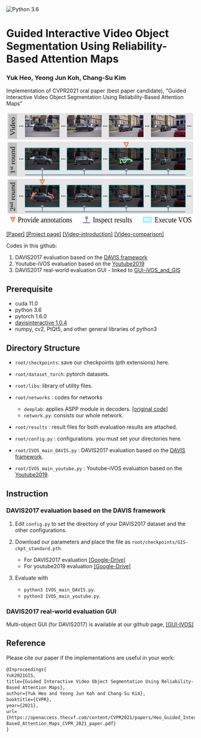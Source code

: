 ![Python 3.6](https://img.shields.io/badge/python-3.6-green.svg)
# Guided Interactive Video Object Segmentation Using Reliability-Based Attention Maps
### Yuk Heo, Yeong Jun Koh, Chang-Su Kim

Implementation of CVPR2021 oral paper (best paper candidate), "Guided Interactive Video Object Segmentation Using Reliability-Based Attention Maps"

<img src="etc/Intro.png" width="600" height="300"/>

[[Paper]](http://mcl.korea.ac.kr/~yyuk25/CVPR2021/2021_CVPR_YHEO.pdf)
[[Project page]](http://mcl.korea.ac.kr/yukheo_cvpr2021/)
[[Video-introduction]](https://www.youtube.com/watch?v=J_Gc0N3aXXo)
[[Video-comparison]](https://www.youtube.com/watch?v=-kcqDb96Y0Q)

Codes in this github:

1. DAVIS2017 evaluation based on the [DAVIS framework](https://interactive.davischallenge.org/)
2. Youtube-iVOS evaluation based on the [Youtube2019](https://youtube-vos.org/dataset/)
3. DAVIS2017 real-world evaluation GUI - linked to [GUI-iVOS_and_GIS](https://github.com/yuk6heo/GUI-iVOS_and_GIS)

## Prerequisite
- cuda 11.0
- python 3.6
- pytorch 1.6.0
- [davisinteractive 1.0.4](https://github.com/albertomontesg/davis-interactive)
- numpy, cv2, PtQt5, and other general libraries of python3

## Directory Structure
 * `root/checkpoints`: save our checkpoints (pth extensions) here.
 
 * `root/dataset_torch`: pytorch datasets.
 
 * `root/libs`: library of utility files.

 * `root/networks` : codes for networks
     - `deeplab`: applies ASPP module in decoders. [[original code]](https://github.com/jfzhang95/pytorch-deeplab-xception/tree/master/modeling)
     - `network.py`: consists our whole network.
 
 * `root/results` : result files for both evaluation results are attached.

 * `root/config.py`  : configurations. you must set your directories here.
 
 * `root/IVOS_main_DAVIS.py` : DAVIS2017 evaluation based on the [DAVIS framework](https://interactive.davischallenge.org/).
  
 * `root/IVOS_main_youtube.py` : Youtube-iVOS evaluation based on the [Youtube2019](https://youtube-vos.org/dataset/).

## Instruction

### DAVIS2017 evaluation based on the DAVIS framework

1. Edit `config.py` to set the directory of your DAVIS2017 dataset and the other configurations.
2. Download our parameters and place the file as `root/checkpoints/GIS-ckpt_standard.pth`.
    - For DAVIS2017 evaluation [[Google-Drive]](https://drive.google.com/file/d/1dkgXJJ2gPYDtPE9yTtlP4Th0iNX5ZG6a/view?usp=sharing)
    - For youtube2019 evaluation [[Google-Drive]](https://drive.google.com/file/d/1m52fHwoYt2zupSmqgvDYUTqB24ApX0my/view?usp=sharing)
 
3. Evaluate with
    - `python3 IVOS_main_DAVIS.py`.
    - `python3 IVOS_main_youtube.py`.

### DAVIS2017 real-world evaluation GUI

Multi-object GUI (for DAVIS2017) is available at our github page, [[GUI-IVOS]](https://github.com/yuk6heo/GUI-IVOS)

## Reference

Please cite our paper if the implementations are useful in your work:
```
@Inproceedings{
Yuk2021GIS,
title={Guided Interactive Video Object Segmentation Using Reliability-Based Attention Maps},
author={Yuk Heo and Yeong Jun Koh and Chang-Su Kim},
booktitle={CVPR},
year={2021},
url={https://openaccess.thecvf.com/content/CVPR2021/papers/Heo_Guided_Interactive_Video_Object_Segmentation_Using_Reliability-Based_Attention_Maps_CVPR_2021_paper.pdf}
}
```
